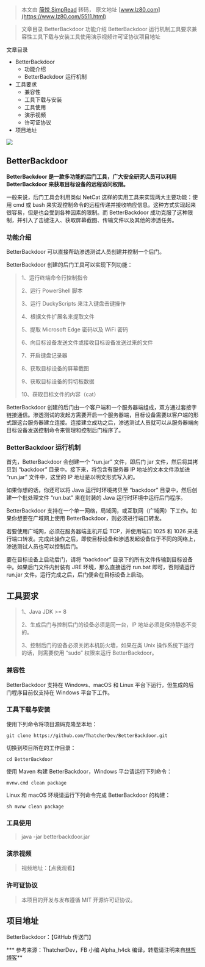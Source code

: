> 本文由 [简悦 SimpRead](http://ksria.com/simpread/) 转码， 原文地址 [www.lz80.com](https://www.lz80.com/5511.html)

> 文章目录 BetterBackdoor 功能介绍 BetterBackdoor 运行机制工具要求兼容性工具下载与安装工具使用演示视频许可证协议项目地址

文章目录

*   BetterBackdoor
    *   功能介绍
    *   BetterBackdoor 运行机制
*   工具要求
    *   兼容性
    *   工具下载与安装
    *   工具使用
    *   演示视频
    *   许可证协议
*   项目地址

![](https://image.3001.net/images/20200111/1578737578_5e199faadc52f.jpg!small)

BetterBackdoor
--------------

**BetterBackdoor 是一款多功能的后门工具，广大安全研究人员可以利用 BetterBackdoor 来获取目标设备的远程访问权限。**

一般来说，后门工具会利用类似 NetCat 这样的实用工具来实现两大主要功能：使用 cmd 或 bash 来实现控制命令的远程传递并接收响应信息。这种方式实现起来很容易，但是也会受到各种因素的限制。而 BetterBackdoor 成功克服了这种限制，并引入了击键注入、获取屏幕截图、传输文件以及其他的渗透任务。

### 功能介绍

BetterBackdoor 可以直接帮助渗透测试人员创建并控制一个后门。

BetterBackdoor 创建的后门工具可以实现下列功能：

> 1、运行终端命令行控制指令
> 
> 2、运行 PowerShell 脚本
> 
> 3、运行 DuckyScripts 来注入键盘击键操作
> 
> 4、根据文件扩展名来提取文件
> 
> 5、提取 Microsoft Edge 密码以及 WiFi 密码
> 
> 6、向目标设备发送文件或接收目标设备发送过来的文件
> 
> 7、开启键盘记录器
> 
> 8、获取目标设备的屏幕截图
> 
> 9、获取目标设备的剪切板数据
> 
> 10、获取目标文件的内容（cat）

BetterBackdoor 创建的后门由一个客户端和一个服务器端组成，双方通过套接字链接通信。渗透测试的发起方需要开启一个服务器端，目标设备需要以客户端的形式跟这台服务器建立连接。连接建立成功之后，渗透测试人员就可以从服务器端向目标设备发送控制命令来管理和控制后门程序了。

### BetterBackdoor 运行机制

首先，BetterBackdoor 会创建一个 “run.jar” 文件，即后门 jar 文件，然后将其拷贝到 “backdoor” 目录中。接下来，将包含有服务器 IP 地址的文本文件添加进 “run.jar” 文件中，这里的 IP 地址是以明文形式写入的。

如果你想的话，你还可以将 Java 运行时环境拷贝至 “backdoor” 目录中，然后创建一个批处理文件 “run.bat” 来在封装的 Java 运行时环境中运行后门程序。

BetterBackdoor 支持在一个单一网络，局域网，或互联网（广域网）下工作。如果你想要在广域网上使用 BetterBackdoor，则必须进行端口转发。

若要使用广域网，必须在服务器端主机开启 TCP，并使用端口 1025 和 1026 来进行端口转发。完成此操作之后，即使目标设备和渗透发起设备位于不同的网络上，渗透测试人员也可以控制后门。

要在目标设备上启动后门，请将 “backdoor” 目录下的所有文件传输到目标设备中。如果后门文件内封装有 JRE 环境，那么直接运行 run.bat 即可，否则请运行 run.jar 文件。运行完成之后，后门便会在目标设备上启动。

工具要求
----

> 1、Java JDK >= 8
> 
> 2、生成后门与控制后门的设备必须是同一台，IP 地址必须是保持静态不变的。
> 
> 3、控制后门的设备必须关闭本机防火墙，如果在类 Unix 操作系统下运行的话，则需要使用 “sudo” 权限来运行 BetterBackdoor。

### 兼容性

BetterBackdoor 支持在 Windows、macOS 和 Linux 平台下运行，但生成的后门程序目前仅支持在 Windows 平台下工作。

### 工具下载与安装

使用下列命令将项目源码克隆至本地：

```
git clone https://github.com/ThatcherDev/BetterBackdoor.git
```

切换到项目所在的工作目录：

```
cd BetterBackdoor
```

使用 Maven 构建 BetterBackdoor，Windows 平台请运行下列命令：

```
mvnw.cmd clean package
```

Linux 和 macOS 环境请运行下列命令完成 BetterBackdoor 的构建：

```
sh mvnw clean package
```

### 工具使用

> java -jar betterbackdoor.jar

### 演示视频

> 视频地址：【点我观看】

### 许可证协议

> 本项目的开发与发布遵循 MIT 开源许可证协议。

项目地址
----

BetterBackdoor：【GitHub 传送门】

*** 参考来源：ThatcherDev，FB 小编 Alpha_h4ck 编译，转载请注明来自[林哲博客](https://www.lz80.com/category/zydq)**
